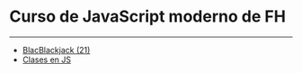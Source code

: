 # Curso de JavaScript moderno  de FH
---
 - [BlacBlackjack (21)](https://github.com/JSHectorM/JS-Moderno-FH/tree/main/02-blackjack)
 - [Clases en JS](https://github.com/JSHectorM/JS-Moderno-FH/tree/main/03-clases)